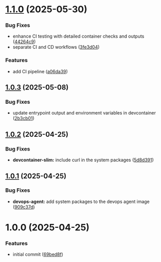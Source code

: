 # [1.1.0](https://github.com/revodatanl/revo-devcontainers/compare/v1.0.3...v1.1.0) (2025-05-30)


### Bug Fixes

* enhance CI testing with detailed container checks and outputs ([44264c9](https://github.com/revodatanl/revo-devcontainers/commit/44264c996c056922344786dbc955d2eb5e4a9aea))
* separate CI and CD workflows ([3fe3d04](https://github.com/revodatanl/revo-devcontainers/commit/3fe3d04d37221314a014bb61c1564a323f7c46df))


### Features

* add CI pipeline ([a06da39](https://github.com/revodatanl/revo-devcontainers/commit/a06da399c7250c923d9961a92595c6f611cb8c08))

## [1.0.3](https://github.com/revodatanl/revo-devcontainers/compare/v1.0.2...v1.0.3) (2025-05-08)


### Bug Fixes

* update entrypoint output and environment variables in devcontainer ([2b3cb01](https://github.com/revodatanl/revo-devcontainers/commit/2b3cb016d0e4edb00f4591cf55015c0cf7a43b3f))

## [1.0.2](https://github.com/revodatanl/revo-devcontainers/compare/v1.0.1...v1.0.2) (2025-04-25)


### Bug Fixes

* **devcontainer-slim:** include curl in the system packages ([5d8d391](https://github.com/revodatanl/revo-devcontainers/commit/5d8d39197762d6a7fa14b87bd53541ee0e3f541d))

## [1.0.1](https://github.com/revodatanl/revo-devcontainers/compare/v1.0.0...v1.0.1) (2025-04-25)


### Bug Fixes

* **devops-agent:** add system packages to the devops agent image ([909c37d](https://github.com/revodatanl/revo-devcontainers/commit/909c37d80fe8c81f05b361563eb26e9abad1e929))

# 1.0.0 (2025-04-25)


### Features

* initial commit ([69bed8f](https://github.com/revodatanl/revo-devcontainers/commit/69bed8f0943617e5c46264848765fae9f8644364))
